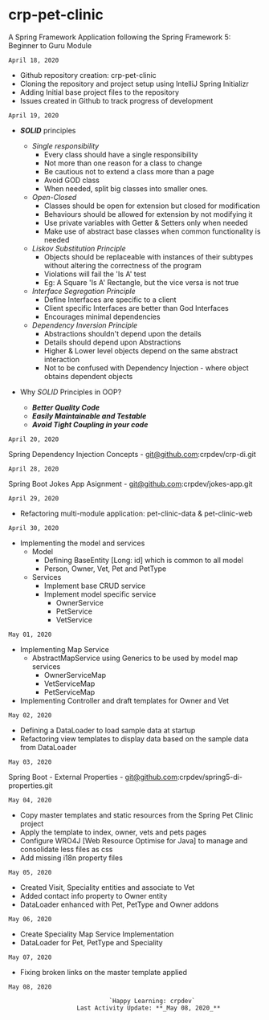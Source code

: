 # crp-pet-clinic
A Spring Framework Application following the Spring Framework 5: Beginner to Guru Module

`April 18, 2020`

- Github repository creation: crp-pet-clinic 
- Cloning the repository and project setup using IntelliJ Spring Initializr
- Adding Initial base project files to the repository
- Issues created in Github to track progress of development

`April 19, 2020`

- **_SOLID_** principles
    - _Single responsibility_
        - Every class should have a single responsibility
        - Not more than one reason for a class to change
        - Be cautious not to extend a class more than a page
        - Avoid GOD class
        - When needed, split big classes into smaller ones.
    - _Open-Closed_
        - Classes should be open for extension but closed for modification
        - Behaviours should be allowed for extension by not modifying it
        - Use private variables with Getter & Setters only when needed
        - Make use of abstract base classes when common functionality is needed
    - _Liskov Substitution Principle_
        - Objects should be replaceable with instances of their subtypes without altering the correctness of the program
        - Violations will fail the 'Is A' test
        - Eg: A Square 'Is A' Rectangle, but the vice versa is not true
    - _Interface Segregation Principle_
        - Define Interfaces are specific to a client
        - Client specific Interfaces are better than God Interfaces
        - Encourages minimal dependencies
    - _Dependency Inversion Principle_
        - Abstractions shouldn't depend upon the details
        - Details should depend upon Abstractions
        - Higher & Lower level objects depend on the same abstract interaction
        - Not to be confused with Dependency Injection - where object obtains dependent objects

- Why _SOLID_ Principles in OOP?
    - **_Better Quality Code_**
    - **_Easily Maintainable and Testable_**
    - **_Avoid Tight Coupling in your code_**
    

`April 20, 2020` 

Spring Dependency Injection Concepts - git@github.com:crpdev/crp-di.git

`April 28, 2020`

Spring Boot Jokes App Asignment - git@github.com:crpdev/jokes-app.git

`April 29, 2020`

- Refactoring multi-module application: pet-clinic-data & pet-clinic-web

`April 30, 2020`

- Implementing the model and services
    - Model
        - Defining BaseEntity [Long: id] which is common to all model
        - Person, Owner, Vet, Pet and PetType
    - Services
        - Implement base CRUD service
        - Implement model specific service
            - OwnerService
            - PetService
            - VetService
            
`May 01, 2020`
            
- Implementing Map Service
    - AbstractMapService using Generics to be used by model map services
        - OwnerServiceMap
        - VetServiceMap
        - PetServiceMap
- Implementing Controller and draft templates for Owner and Vet

`May 02, 2020`

- Defining a DataLoader to load sample data at startup
- Refactoring view templates to display data based on the sample data from DataLoader

`May 03, 2020`

Spring Boot - External Properties - git@github.com:crpdev/spring5-di-properties.git

`May 04, 2020`

- Copy master templates and static resources from the Spring Pet Clinic project
- Apply the template to index, owner, vets and pets pages
- Configure WRO4J [Web Resource Optimise for Java] to manage and consolidate less files as css
- Add missing i18n property files

`May 05, 2020`

- Created Visit, Speciality entities and associate to Vet
- Added contact info property to Owner entity
- DataLoader enhanced with Pet, PetType and Owner addons

`May 06, 2020`

- Create Speciality Map Service Implementation
- DataLoader for Pet, PetType and Speciality

`May 07, 2020`

- Fixing broken links on the master template applied

`May 08, 2020`
    
                                `Happy Learning: crpdev`
                       Last Activity Update: **_May 08, 2020_**

